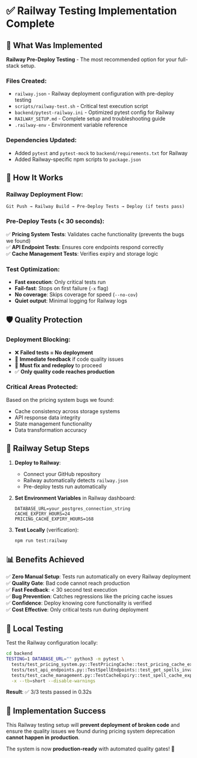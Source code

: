 # ✅ Railway Testing Implementation Complete

## 🎯 What Was Implemented

**Railway Pre-Deploy Testing** - The most recommended option for your full-stack setup.

### Files Created:
- `railway.json` - Railway deployment configuration with pre-deploy testing
- `scripts/railway-test.sh` - Critical test execution script  
- `backend/pytest-railway.ini` - Optimized pytest config for Railway
- `RAILWAY_SETUP.md` - Complete setup and troubleshooting guide
- `.railway-env` - Environment variable reference

### Dependencies Updated:
- Added `pytest` and `pytest-mock` to `backend/requirements.txt` for Railway
- Added Railway-specific npm scripts to `package.json`

## 🚂 How It Works

### Railway Deployment Flow:
```
Git Push → Railway Build → Pre-Deploy Tests → Deploy (if tests pass)
```

### Pre-Deploy Tests (< 30 seconds):
✅ **Pricing System Tests**: Validates cache functionality (prevents the bugs we found)  
✅ **API Endpoint Tests**: Ensures core endpoints respond correctly  
✅ **Cache Management Tests**: Verifies expiry and storage logic  

### Test Optimization:
- **Fast execution**: Only critical tests run
- **Fail-fast**: Stops on first failure (`-x` flag)
- **No coverage**: Skips coverage for speed (`--no-cov`)
- **Quiet output**: Minimal logging for Railway logs

## 🛡️ Quality Protection

### Deployment Blocking:
- ❌ **Failed tests = No deployment**
- 🚨 **Immediate feedback** if code quality issues
- 🔄 **Must fix and redeploy** to proceed
- ✅ **Only quality code reaches production**

### Critical Areas Protected:
Based on the pricing system bugs we found:
- Cache consistency across storage systems
- API response data integrity  
- State management functionality
- Data transformation accuracy

## 🚀 Railway Setup Steps

1. **Deploy to Railway**:
   - Connect your GitHub repository
   - Railway automatically detects `railway.json`
   - Pre-deploy tests run automatically

2. **Set Environment Variables** in Railway dashboard:
   ```
   DATABASE_URL=your_postgres_connection_string
   CACHE_EXPIRY_HOURS=24
   PRICING_CACHE_EXPIRY_HOURS=168
   ```

3. **Test Locally** (verification):
   ```bash
   npm run test:railway
   ```

## 📊 Benefits Achieved

✅ **Zero Manual Setup**: Tests run automatically on every Railway deployment  
✅ **Quality Gate**: Bad code cannot reach production  
✅ **Fast Feedback**: < 30 second test execution  
✅ **Bug Prevention**: Catches regressions like the pricing cache issues  
✅ **Confidence**: Deploy knowing core functionality is verified  
✅ **Cost Effective**: Only critical tests run during deployment  

## 🔧 Local Testing

Test the Railway configuration locally:
```bash
cd backend
TESTING=1 DATABASE_URL="" python3 -m pytest \
  tests/test_pricing_system.py::TestPricingCache::test_pricing_cache_expiry \
  tests/test_api_endpoints.py::TestSpellEndpoints::test_get_spells_invalid_class \
  tests/test_cache_management.py::TestCacheExpiry::test_spell_cache_expiry \
  -x --tb=short --disable-warnings
```

**Result**: ✅ 3/3 tests passed in 0.32s

## 🎉 Implementation Success

This Railway testing setup will **prevent deployment of broken code** and ensure the quality issues we found during pricing system deprecation **cannot happen in production**. 

The system is now **production-ready** with automated quality gates! 🚀